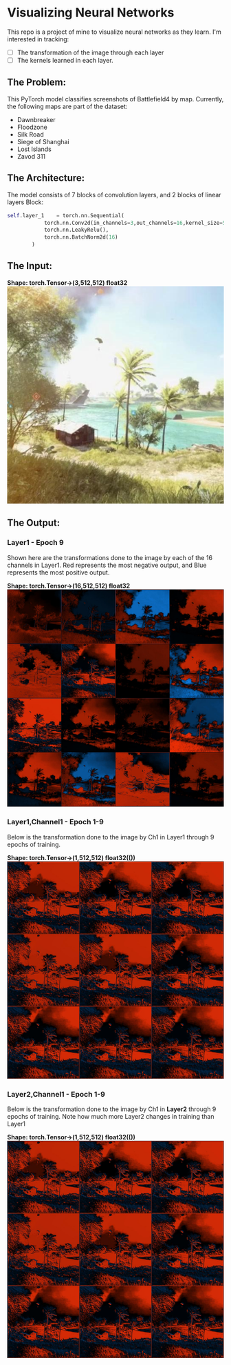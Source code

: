 # Visualizing Neural Networks
This repo is a project of mine to visualize neural networks as they learn. I'm interested in tracking:
- [ ] The transformation of the image through each layer
- [ ] The kernels learned in each layer.

## The Problem: 
This PyTorch model classifies screenshots of Battlefield4 by map. 
Currently, the following maps are part of the dataset:
- Dawnbreaker
- Floodzone
- Silk Road
- Siege of Shanghai
- Lost Islands
- Zavod 311

## The Architecture: 
The model consists of 7 blocks of convolution layers, and 2 blocks of linear layers
Block:
```python
self.layer_1    = torch.nn.Sequential(
            torch.nn.Conv2d(in_channels=3,out_channels=16,kernel_size=5,stride=1,padding=2,bias=True),
            torch.nn.LeakyRelu(),
            torch.nn.BatchNorm2d(16)
        )
```
## The Input:    
**Shape: torch.Tensor->(3,512,512) float32**  
![alt text](https://github.com/steinshark/VisualizedML/blob/main/BaseImg.jpg?raw=true)

## The Output: 

### Layer1 - Epoch 9
Shown here are the transformations done to the image by each of the 16 channels in Layer1. Red represents the most negative output, and Blue represents the most positive output.  

**Shape: torch.Tensor->(16,512,512) float32**  
![alt text](https://github.com/steinshark/VisualizedML/blob/main/Layer1_ep0.jpg?raw=true)

### Layer1,Channel1 - Epoch 1-9
Below is the transformation done to the image by Ch1 in Layer1 through 9 epochs of training.  

**Shape: torch.Tensor->(1,512,512) float32(())**  
![alt text](https://github.com/steinshark/VisualizedML/blob/main/Layer1_ch1.jpg?raw=true)

### Layer2,Channel1 - Epoch 1-9
Below is the transformation done to the image by Ch1 in **Layer2** through 9 epochs of training. Note how much more Layer2 changes in training than Layer1  

**Shape: torch.Tensor->(1,512,512) float32(())**  
![alt text](https://github.com/steinshark/VisualizedML/blob/main/Layer1_ch1.jpg?raw=true)
